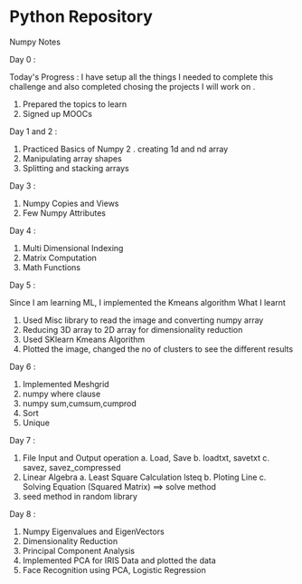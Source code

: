# Python Repository

Numpy Notes

Day 0 : 

Today's Progress : I have setup all the things I needed to complete this challenge and also completed chosing the projects I will work on .

1.  Prepared the topics to learn
2.  Signed up MOOCs

Day 1 and 2 : 

1. Practiced Basics of Numpy
2 . creating 1d and nd array
3. Manipulating array shapes
4. Splitting and stacking arrays

Day 3 : 
1. Numpy Copies and Views
2. Few Numpy Attributes

Day 4 :
1. Multi Dimensional Indexing
2. Matrix Computation
3. Math Functions

Day 5 : 

Since I am learning ML, I implemented the Kmeans algorithm
What I learnt
1. Used Misc library to read the image and converting numpy array
2. Reducing 3D array to 2D array for dimensionality reduction
3. Used SKlearn Kmeans Algorithm
4. Plotted the image, changed the no of clusters to see the different results

Day 6 : 
1. Implemented Meshgrid
2. numpy where clause
3. numpy sum,cumsum,cumprod
4. Sort
5. Unique

Day 7 : 
1. File Input and Output operation
  a. Load, Save
  b. loadtxt, savetxt
  c. savez, savez_compressed
2. Linear Algebra
  a. Least Square Calculation lsteq
  b. Ploting Line 
  c. Solving Equation (Squared Matrix) ==> solve method
3. seed method in random library

 Day 8 : 
 1. Numpy Eigenvalues and EigenVectors
 2. Dimensionality Reduction
 3. Principal Component Analysis
 4. Implemented PCA for IRIS Data and plotted the data
 5. Face Recognition using PCA, Logistic Regression
